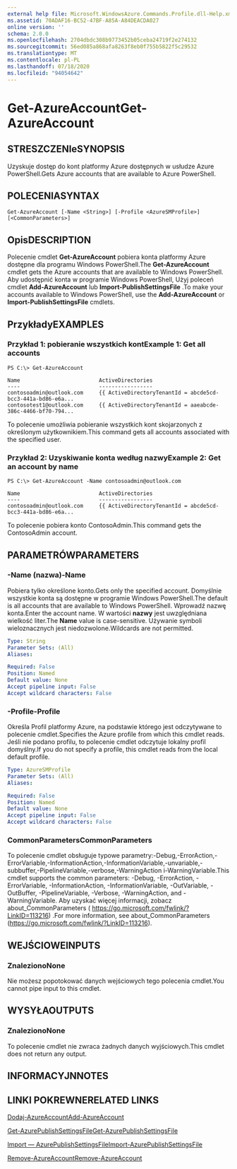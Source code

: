 ```yaml
---
external help file: Microsoft.WindowsAzure.Commands.Profile.dll-Help.xml
ms.assetid: 70ADAF16-BC52-47BF-A85A-A84DEACDA027
online version: ''
schema: 2.0.0
ms.openlocfilehash: 2704dbdc308b9773452b05ceba24719f2e274132
ms.sourcegitcommit: 56ed085a868afa8263f8eb0f755b5822f5c29532
ms.translationtype: MT
ms.contentlocale: pl-PL
ms.lasthandoff: 07/18/2020
ms.locfileid: "94054642"
---
```

# <span data-ttu-id="56b45-101">Get-AzureAccount</span><span class="sxs-lookup"><span data-stu-id="56b45-101">Get-AzureAccount</span></span>

## <span data-ttu-id="56b45-102">STRESZCZENIe</span><span class="sxs-lookup"><span data-stu-id="56b45-102">SYNOPSIS</span></span>
<span data-ttu-id="56b45-103">Uzyskuje dostęp do kont platformy Azure dostępnych w usłudze Azure PowerShell.</span><span class="sxs-lookup"><span data-stu-id="56b45-103">Gets Azure accounts that are available to Azure PowerShell.</span></span>

## <span data-ttu-id="56b45-104">POLECENIA</span><span class="sxs-lookup"><span data-stu-id="56b45-104">SYNTAX</span></span>

```
Get-AzureAccount [-Name <String>] [-Profile <AzureSMProfile>] [<CommonParameters>]
```

## <span data-ttu-id="56b45-105">Opis</span><span class="sxs-lookup"><span data-stu-id="56b45-105">DESCRIPTION</span></span>
<span data-ttu-id="56b45-106">Polecenie cmdlet **Get-AzureAccount** pobiera konta platformy Azure dostępne dla programu Windows PowerShell.</span><span class="sxs-lookup"><span data-stu-id="56b45-106">The **Get-AzureAccount** cmdlet gets the Azure accounts that are available to Windows PowerShell.</span></span>
<span data-ttu-id="56b45-107">Aby udostępnić konta w programie Windows PowerShell, Użyj poleceń cmdlet **Add-AzureAccount** lub **Import-PublishSettingsFile** .</span><span class="sxs-lookup"><span data-stu-id="56b45-107">To make your accounts available to Windows PowerShell, use the **Add-AzureAccount** or **Import-PublishSettingsFile** cmdlets.</span></span>

## <span data-ttu-id="56b45-108">Przykłady</span><span class="sxs-lookup"><span data-stu-id="56b45-108">EXAMPLES</span></span>

### <span data-ttu-id="56b45-109">Przykład 1: pobieranie wszystkich kont</span><span class="sxs-lookup"><span data-stu-id="56b45-109">Example 1: Get all accounts</span></span>
```
PS C:\> Get-AzureAccount

Name                         ActiveDirectories
----                         -----------------
contosoadmin@outlook.com     {{ ActiveDirectoryTenantId = abcde5cd-bcc3-441a-bd86-e6a...
contosotest1@outlook.com     {{ ActiveDirectoryTenantId = aaeabcde-386c-4466-bf70-794...
```

<span data-ttu-id="56b45-110">To polecenie umożliwia pobieranie wszystkich kont skojarzonych z określonym użytkownikiem.</span><span class="sxs-lookup"><span data-stu-id="56b45-110">This command gets all accounts associated with the specified user.</span></span>

### <span data-ttu-id="56b45-111">Przykład 2: Uzyskiwanie konta według nazwy</span><span class="sxs-lookup"><span data-stu-id="56b45-111">Example 2: Get an account by name</span></span>
```
PS C:\> Get-AzureAccount -Name contosoadmin@outlook.com

Name                         ActiveDirectories
----                         -----------------
contosoadmin@outlook.com     {{ ActiveDirectoryTenantId = abcde5cd-bcc3-441a-bd86-e6a...
```

<span data-ttu-id="56b45-112">To polecenie pobiera konto ContosoAdmin.</span><span class="sxs-lookup"><span data-stu-id="56b45-112">This command gets the ContosoAdmin account.</span></span>

## <span data-ttu-id="56b45-113">PARAMETRÓW</span><span class="sxs-lookup"><span data-stu-id="56b45-113">PARAMETERS</span></span>

### <span data-ttu-id="56b45-114">-Name (nazwa)</span><span class="sxs-lookup"><span data-stu-id="56b45-114">-Name</span></span>
<span data-ttu-id="56b45-115">Pobiera tylko określone konto.</span><span class="sxs-lookup"><span data-stu-id="56b45-115">Gets only the specified account.</span></span>
<span data-ttu-id="56b45-116">Domyślnie wszystkie konta są dostępne w programie Windows PowerShell.</span><span class="sxs-lookup"><span data-stu-id="56b45-116">The default is all accounts that are available to Windows PowerShell.</span></span>
<span data-ttu-id="56b45-117">Wprowadź nazwę konta.</span><span class="sxs-lookup"><span data-stu-id="56b45-117">Enter the account name.</span></span>
<span data-ttu-id="56b45-118">W wartości **nazwy** jest uwzględniana wielkość liter.</span><span class="sxs-lookup"><span data-stu-id="56b45-118">The **Name** value is case-sensitive.</span></span>
<span data-ttu-id="56b45-119">Używanie symboli wieloznacznych jest niedozwolone.</span><span class="sxs-lookup"><span data-stu-id="56b45-119">Wildcards are not permitted.</span></span>

```yaml
Type: String
Parameter Sets: (All)
Aliases: 

Required: False
Position: Named
Default value: None
Accept pipeline input: False
Accept wildcard characters: False
```

### <span data-ttu-id="56b45-120">-Profile</span><span class="sxs-lookup"><span data-stu-id="56b45-120">-Profile</span></span>
<span data-ttu-id="56b45-121">Określa Profil platformy Azure, na podstawie którego jest odczytywane to polecenie cmdlet.</span><span class="sxs-lookup"><span data-stu-id="56b45-121">Specifies the Azure profile from which this cmdlet reads.</span></span> <span data-ttu-id="56b45-122">Jeśli nie podano profilu, to polecenie cmdlet odczytuje lokalny profil domyślny.</span><span class="sxs-lookup"><span data-stu-id="56b45-122">If you do not specify a profile, this cmdlet reads from the local default profile.</span></span>

```yaml
Type: AzureSMProfile
Parameter Sets: (All)
Aliases: 

Required: False
Position: Named
Default value: None
Accept pipeline input: False
Accept wildcard characters: False
```

### <span data-ttu-id="56b45-123">CommonParameters</span><span class="sxs-lookup"><span data-stu-id="56b45-123">CommonParameters</span></span>
<span data-ttu-id="56b45-124">To polecenie cmdlet obsługuje typowe parametry:-Debug,-ErrorAction,-ErrorVariable,-InformationAction,-InformationVariable,-unvariable,-subbuffer,-PipelineVariable,-verbose,-WarningAction i-WarningVariable.</span><span class="sxs-lookup"><span data-stu-id="56b45-124">This cmdlet supports the common parameters: -Debug, -ErrorAction, -ErrorVariable, -InformationAction, -InformationVariable, -OutVariable, -OutBuffer, -PipelineVariable, -Verbose, -WarningAction, and -WarningVariable.</span></span> <span data-ttu-id="56b45-125">Aby uzyskać więcej informacji, zobacz about_CommonParameters ( https://go.microsoft.com/fwlink/?LinkID=113216) .</span><span class="sxs-lookup"><span data-stu-id="56b45-125">For more information, see about_CommonParameters (https://go.microsoft.com/fwlink/?LinkID=113216).</span></span>

## <span data-ttu-id="56b45-126">WEJŚCIOWE</span><span class="sxs-lookup"><span data-stu-id="56b45-126">INPUTS</span></span>

### <span data-ttu-id="56b45-127">Znaleziono</span><span class="sxs-lookup"><span data-stu-id="56b45-127">None</span></span>
<span data-ttu-id="56b45-128">Nie możesz popotokować danych wejściowych tego polecenia cmdlet.</span><span class="sxs-lookup"><span data-stu-id="56b45-128">You cannot pipe input to this cmdlet.</span></span>

## <span data-ttu-id="56b45-129">WYSYŁA</span><span class="sxs-lookup"><span data-stu-id="56b45-129">OUTPUTS</span></span>

### <span data-ttu-id="56b45-130">Znaleziono</span><span class="sxs-lookup"><span data-stu-id="56b45-130">None</span></span>
<span data-ttu-id="56b45-131">To polecenie cmdlet nie zwraca żadnych danych wyjściowych.</span><span class="sxs-lookup"><span data-stu-id="56b45-131">This cmdlet does not return any output.</span></span>

## <span data-ttu-id="56b45-132">INFORMACYJN</span><span class="sxs-lookup"><span data-stu-id="56b45-132">NOTES</span></span>

## <span data-ttu-id="56b45-133">LINKI POKREWNE</span><span class="sxs-lookup"><span data-stu-id="56b45-133">RELATED LINKS</span></span>

[<span data-ttu-id="56b45-134">Dodaj-AzureAccount</span><span class="sxs-lookup"><span data-stu-id="56b45-134">Add-AzureAccount</span></span>](./Add-AzureAccount.md)

[<span data-ttu-id="56b45-135">Get-AzurePublishSettingsFile</span><span class="sxs-lookup"><span data-stu-id="56b45-135">Get-AzurePublishSettingsFile</span></span>](./Get-AzurePublishSettingsFile.md)

[<span data-ttu-id="56b45-136">Import — AzurePublishSettingsFile</span><span class="sxs-lookup"><span data-stu-id="56b45-136">Import-AzurePublishSettingsFile</span></span>](./Import-AzurePublishSettingsFile.md)

[<span data-ttu-id="56b45-137">Remove-AzureAccount</span><span class="sxs-lookup"><span data-stu-id="56b45-137">Remove-AzureAccount</span></span>](./Remove-AzureAccount.md)


